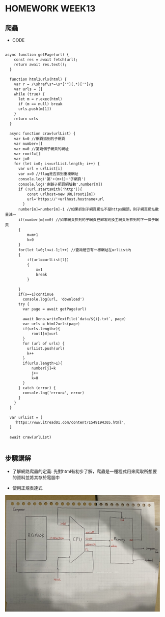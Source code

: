 # HOMEWORK WEEK13

## 爬蟲
* CODE
<pre><code>
async function getPage(url) {
    const res = await fetch(url);
    return await res.text();
  }
  
  function html2urls(html) {
    var r = /\shref\s*=\s*['"](.*)['"]/g
    var urls = []
    while (true) {
      let m = r.exec(html)
      if (m == null) break
      urls.push(m[1])
    }
    return urls
  }
  
  async function craw(urlList) {
    var k=0 //網頁抓到的子網頁
    var number=[]
    var m=0 //第幾個子網頁的網址
    var root1=[]
    var j=0
    for (let i=0; i<=urlList.length; i++) {
      var url = urlList[i]
      var x=0 //flag是否抓到重複網址
      console.log('第'+(m+1)+'子網頁')
      console.log('剩餘子網頁網址數',number[m])
      if (!url.startsWith('http')){
          const urlhost=new URL(root1[m])
          url='https://'+urlhost.hostname+url
        }
      number[m]=number[m]-1 //如果抓到子網頁網址不是https開頭，則子網頁網址數量減一
      if(number[m]==0) //如果網頁抓到的子網頁已歸零則換主網頁所抓到的下一個子網頁
      {
          m=m+1
          k=0
      }
      for(let l=0;l<=i-1;l++) //查詢是否有一樣網址在urlList內
      {
          if(url==urlList[l])
          {
              x=1
              break
          }
          
      }
      if(x==1)continue
        console.log(url, 'download')
      try {
        var page = await getPage(url)

        await Deno.writeTextFile(`data/${i}.txt`, page)
        var urls = html2urls(page)
        if(urls.length>){
            root1[m]=url
        }
        for (url of urls) {
          urlList.push(url)
          k++
        }
        if(urls.length>1){
            number[j]=k
            j++
            k=0
        }
      } catch (error) {
        console.log('error=', error)
      }
    }
  }
  
  var urlList = [
    'https://www.itread01.com/content/1549194305.html', 
  ]
  
  await craw(urlList)
  
</code></pre>
## 步驟講解
* 了解網路爬蟲的定義:
先對html有初步了解，爬蟲是一種程式用來爬取所想要的資料並將其存於電腦中

* 使用正規表達式

![PICTURE1](https://github.com/brian891005/co109a/blob/master/HW/%E5%9C%96%E7%89%87/35.jpg)